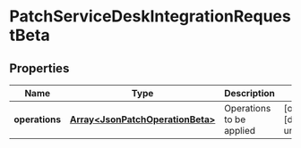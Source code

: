 # PatchServiceDeskIntegrationRequestBeta

## Properties

Name | Type | Description | Notes
------------ | ------------- | ------------- | -------------
**operations** | [**Array&lt;JsonPatchOperationBeta&gt;**](JsonPatchOperationBeta.md) | Operations to be applied | [optional] [default to undefined]

